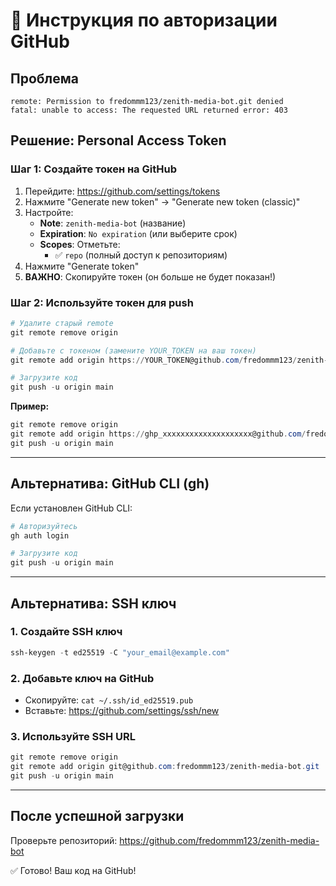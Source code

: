 # 🔐 Инструкция по авторизации GitHub

## Проблема
```
remote: Permission to fredommm123/zenith-media-bot.git denied
fatal: unable to access: The requested URL returned error: 403
```

## Решение: Personal Access Token

### Шаг 1: Создайте токен на GitHub

1. Перейдите: https://github.com/settings/tokens
2. Нажмите "Generate new token" → "Generate new token (classic)"
3. Настройте:
   - **Note**: `zenith-media-bot` (название)
   - **Expiration**: `No expiration` (или выберите срок)
   - **Scopes**: Отметьте:
     - ✅ `repo` (полный доступ к репозиториям)
4. Нажмите "Generate token"
5. **ВАЖНО**: Скопируйте токен (он больше не будет показан!)

### Шаг 2: Используйте токен для push

```powershell
# Удалите старый remote
git remote remove origin

# Добавьте с токеном (замените YOUR_TOKEN на ваш токен)
git remote add origin https://YOUR_TOKEN@github.com/fredommm123/zenith-media-bot.git

# Загрузите код
git push -u origin main
```

**Пример:**
```powershell
git remote remove origin
git remote add origin https://ghp_xxxxxxxxxxxxxxxxxxxx@github.com/fredommm123/zenith-media-bot.git
git push -u origin main
```

---

## Альтернатива: GitHub CLI (gh)

Если установлен GitHub CLI:

```powershell
# Авторизуйтесь
gh auth login

# Загрузите код
git push -u origin main
```

---

## Альтернатива: SSH ключ

### 1. Создайте SSH ключ
```powershell
ssh-keygen -t ed25519 -C "your_email@example.com"
```

### 2. Добавьте ключ на GitHub
- Скопируйте: `cat ~/.ssh/id_ed25519.pub`
- Вставьте: https://github.com/settings/ssh/new

### 3. Используйте SSH URL
```powershell
git remote remove origin
git remote add origin git@github.com:fredommm123/zenith-media-bot.git
git push -u origin main
```

---

## После успешной загрузки

Проверьте репозиторий: https://github.com/fredommm123/zenith-media-bot

✅ Готово! Ваш код на GitHub!
